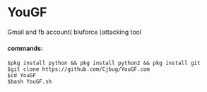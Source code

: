 # YouGF
<p>Gmail and fb account( bluforce )attacking tool</p>

<h4>commands:</h4>
  <code>$pkg install python && pkg install python2 && pkg install git</code> 
  <br>
  <code>$git clone https://github.com/Cjbug/YouGF.com</code>
  <br>
  <code>$cd YouGF</code>
  <br>
  <code>$bash YouGF.sh</code>
  
  
